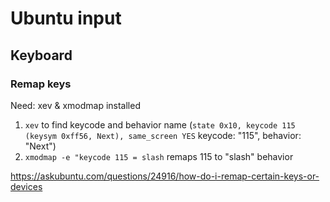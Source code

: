 # Ubuntu input
## Keyboard
### Remap keys
Need: xev & xmodmap installed
1. `xev`  to find keycode and behavior name (`state 0x10, keycode 115 (keysym 0xff56, Next), same_screen YES` keycode: "115", behavior: "Next")
2. `xmodmap -e "keycode 115 = slash` remaps 115 to "slash" behavior

https://askubuntu.com/questions/24916/how-do-i-remap-certain-keys-or-devices